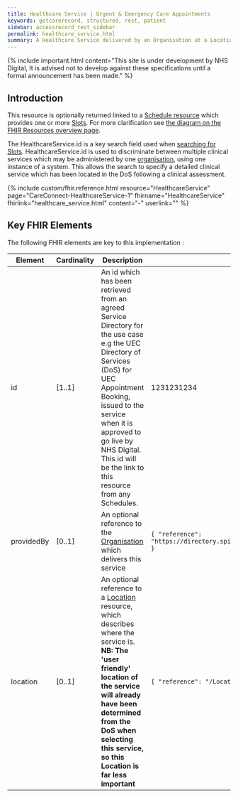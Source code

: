 ```yaml
---
title: Healthcare Service | Urgent & Emergency Care Appointments
keywords: getcarerecord, structured, rest, patient
sidebar: accessrecord_rest_sidebar
permalink: healthcare_service.html
summary: A Healthcare Service delivered by an Organisation at a Location which provides a number of Schedules containing Slots in Appointment booking.
---
```


{% include important.html content="This site is under development by NHS Digital, It is advised not to develop against these specifications until a formal announcement has been made." %}

## Introduction ##
This resource is optionally returned linked to a <a href='schedule.html'>Schedule resource</a> which provides one or more <a href='slot.html'>Slots</a>. For more clarification see <a href='resources_overview.html#urgent--emergency-care-appointments-apis'>the diagram on the FHIR Resources overview page</a>.

The HealthcareService.id is a key search field used when <a href='search_free_slots.html'>searching for Slots</a>. HealthcareService.id is used to discriminate between multiple clinical services which may be administered by one <a href='organisation.html'>organisation</a>, using one instance of a system. This allows the search to specify a detailed clinical service which has been located in the DoS following a clinical assessment.

{% include custom/fhir.reference.html resource="HealthcareService" page="CareConnect-HealthcareService-1" fhirname="HealthcareService" fhirlink="healthcare_service.html" content="-" userlink="" %}

## Key FHIR Elements ##

The following FHIR elements are key to this implementation :

| Element | Cardinality | Description | Example(s) |
| --- | --- | --- | --- |
| id | [1..1] | An id which has been retrieved from an agreed Service Directory for the use case e.g the UEC Directory of Services (DoS) for UEC Appointment Booking, issued to the service when it is approved to go live by NHS Digital. This id will be the link to this resource from any Schedules. | 1231231234 |
| providedBy | [0..1] | An optional reference to the <a href='organisation.html'>Organisation</a> which delivers this service | `{ "reference": "https://directory.spineservices.nhs.uk/STU3/Organization/RR8" }` |
| location | [0..1] | An optional reference to a <a href='location.html'>Location</a> resource, which describes where the service is. **NB: The 'user friendly' location of the service will already have been determined from the DoS when selecting this service, so this Location is far less important** | `{ "reference": "/Location/1237654" }` |
